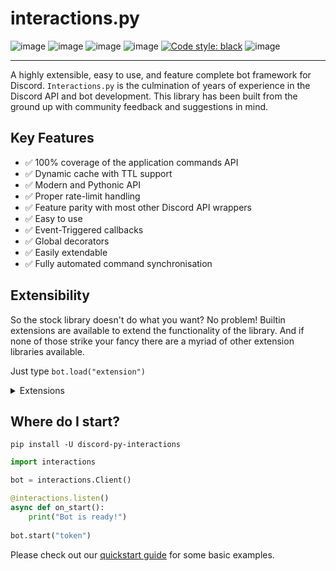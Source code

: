# interactions.py

![image](https://img.shields.io/pypi/dm/discord-py-slash-command.svg)
![image](https://img.shields.io/pypi/pyversions/discord-py-interactions.svg)
![image](https://img.shields.io/pypi/v/discord-py-interactions.svg)
![image](https://readthedocs.org/projects/interactionspy/badge/?version=latest)
[![Code style: black](https://img.shields.io/badge/code%20style-black-000000.svg)](https://github.com/psf/black)
![image](https://discord.com/api/guilds/789032594456576001/embed.png)

------------------------------------------------------------------------

A highly extensible, easy to use, and feature complete bot framework for Discord. 
`Interactions.py` is the culmination of years of experience in the Discord API and bot development. 
This library has been built from the ground up with community feedback and suggestions in mind. 

## Key Features
- ✅ 100% coverage of the application commands API
- ✅ Dynamic cache with TTL support
- ✅ Modern and Pythonic API
- ✅ Proper rate-limit handling
- ✅ Feature parity with most other Discord API wrappers
- ✅ Easy to use
- ✅ Event-Triggered callbacks 
- ✅ Global decorators 
- ✅ Easily extendable
- ✅ Fully automated command synchronisation 

## Extensibility

So the stock library doesn't do what you want? No problem! Builtin extensions are available to extend the functionality of the library. 
And if none of those strike your fancy there are a myriad of other extension libraries available.

Just type `bot.load("extension")`

<details>
    <summary>Extensions</summary>

   ### Prefixed Commands
    
   Prefixed commands, message commands, or legacy commands. 
   Whatever you want to call them, by default the `interactions.py` library will not handle these. But rest assured this extension will get you going
    
  - ✅ Hybrid Commands
  - ✅ Automatic command registration
  - ✅ Annotation support
    
    
  ### Debug Ext
    
  A fully featured debug and utilities suite to help you get your bots made
    
  ### Jurigged
    
  A hot reloading extension allowing you to automagically update your bot without reboots
    
  ### Sentry
    
  Integrates Sentry.io error tracking into your bot with a single line

</details>

## Where do I start?

`pip install -U discord-py-interactions`
```python
import interactions

bot = interactions.Client()

@interactions.listen()
async def on_start():
    print("Bot is ready!")
    
bot.start("token")
```

Please check out our [quickstart guide](https://interactionspy.rtfd.io/en/latest/quickstart.html) for
some basic examples.

